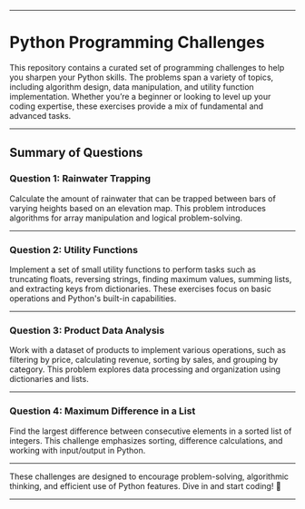 
---

# Python Programming Challenges

This repository contains a curated set of programming challenges to help you sharpen your Python skills. The problems span a variety of topics, including algorithm design, data manipulation, and utility function implementation. Whether you’re a beginner or looking to level up your coding expertise, these exercises provide a mix of fundamental and advanced tasks.

---

## Summary of Questions

### **Question 1: Rainwater Trapping**  
Calculate the amount of rainwater that can be trapped between bars of varying heights based on an elevation map. This problem introduces algorithms for array manipulation and logical problem-solving.  

---

### **Question 2: Utility Functions**  
Implement a set of small utility functions to perform tasks such as truncating floats, reversing strings, finding maximum values, summing lists, and extracting keys from dictionaries. These exercises focus on basic operations and Python's built-in capabilities.  

---

### **Question 3: Product Data Analysis**  
Work with a dataset of products to implement various operations, such as filtering by price, calculating revenue, sorting by sales, and grouping by category. This problem explores data processing and organization using dictionaries and lists.  

---

### **Question 4: Maximum Difference in a List**  
Find the largest difference between consecutive elements in a sorted list of integers. This challenge emphasizes sorting, difference calculations, and working with input/output in Python.  

---

These challenges are designed to encourage problem-solving, algorithmic thinking, and efficient use of Python features. Dive in and start coding! 🚀

--- 
